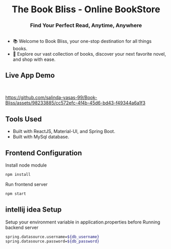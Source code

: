 <h1 align="center">The Book Bliss - Online BookStore</h1>

<h3 align="center">Find Your Perfect Read, Anytime, Anywhere</h3>

##

- 📚 Welcome to Book Bliss, your one-stop destination for all things books.
- 🛒 Explore our vast collection of books, discover your next favorite novel, and shop with ease.

## Live App Demo
<br/>

https://github.com/salinda-yasas-99/Book-Bliss/assets/98233885/cc572efc-4f4b-45d6-bd43-f49344a6a1f3


## Tools Used
- Built with ReactJS, Material-UI, and Spring Boot.
- Built with MySql database.


## Frontend Configuration

Install node module
```bash
npm install
```
Run frontend server
```bash
npm start
```


## intellij idea Setup
Setup your environment variable in application.properties before Running backend server 
```bash
spring.datasource.username=${db_username}
spring.datasource.password=${db_password}
```

